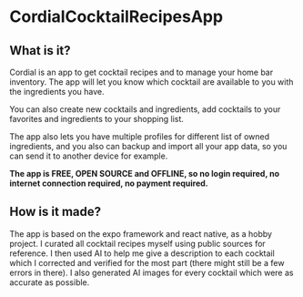 # CordialCocktailRecipesApp

## What is it?

Cordial is an app to get cocktail recipes and to manage your home bar inventory. The app will let you know which cocktail are available to you with the ingredients you have.

You can also create new cocktails and ingredients, add cocktails to your favorites and ingredients to your shopping list.

The app also lets you have multiple profiles for different list of owned ingredients, and you also can backup and import all your app data, so you can send it to another device for example.

**The app is FREE, OPEN SOURCE and OFFLINE, so no login required, no internet connection required, no payment required.**

## How is it made?

The app is based on the expo framework and react native, as a hobby project. I curated all cocktail recipes myself using public sources for reference. I then used AI to help me give a description to each cocktail which I corrected and verified for the most part (there might still be a few errors in there). I also generated AI images for every cocktail which were as accurate as possible.
